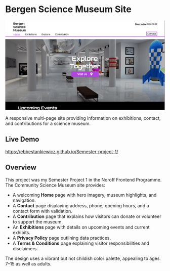 # Bergen Science Museum Site

![Museum Preview](images/museum-preview.png)

A responsive multi-page site providing information on exhibitions, contact, and contributions for a science museum.

## Live Demo

https://ebbestankiewicz.github.io/Semester-project-1/

## Overview

This project was my Semester Project 1 in the Noroff Frontend Programme. The Community Science Museum site provides:

- A welcoming **Home** page with hero imagery, museum highlights, and navigation.  
- A **Contact** page displaying address, phone, opening hours, and a contact form with validation.  
- A **Contribution** page that explains how visitors can donate or volunteer to support the museum.  
- An **Exhibitions** page with details on upcoming events and current exhibits.  
- A **Privacy Policy** page outlining data practices.  
- A **Terms & Conditions** page explaining visitor responsibilities and disclaimers.  

The design uses a vibrant but not childish color palette, appealing to ages 7–15 as well as adults.